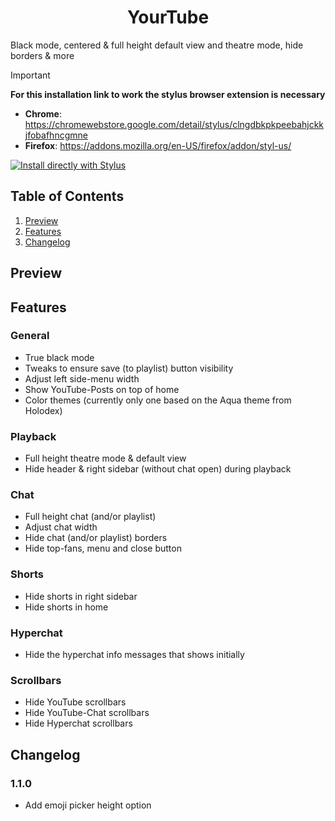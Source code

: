 <h1 align="center"> YourTube </h1>

Black mode, centered & full height default view and theatre mode, hide borders & more

> [!IMPORTANT]
> **For this installation link to work the stylus browser extension is necessary**
> 
> * **Chrome**: https://chromewebstore.google.com/detail/stylus/clngdbkpkpeebahjckkjfobafhncgmne
> * **Firefox**: https://addons.mozilla.org/en-US/firefox/addon/styl-us/ 

[![Install directly with Stylus](https://img.shields.io/badge/Install%20directly%20with-Stylus-00adad.svg)](https://raw.githubusercontent.com/Himither/YourTube/master/yourtube.user.css)

## Table of Contents
 1. [Preview](#preview)
 2. [Features](#features)
 3. [Changelog](#changelog)

## Preview

## Features


### General

* True black mode
* Tweaks to ensure save (to playlist) button visibility
* Adjust left side-menu width
* Show YouTube-Posts on top of home
* Color themes (currently only one based on the Aqua theme from Holodex)

### Playback

* Full height theatre mode & default view 
* Hide header & right sidebar (without chat open) during playback

### Chat

* Full height chat (and/or playlist)
* Adjust chat width
* Hide chat (and/or playlist) borders
* Hide top-fans, menu and close button

### Shorts

* Hide shorts in right sidebar
* Hide shorts in home

### Hyperchat

* Hide the hyperchat info messages that shows initially

### Scrollbars

* Hide YouTube scrollbars
* Hide YouTube-Chat scrollbars
* Hide Hyperchat scrollbars

## Changelog

### 1.1.0

* Add emoji picker height option
